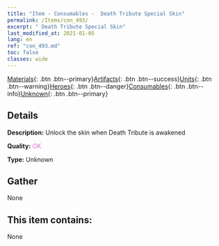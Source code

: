 ```yaml
---
title: "Item - Consumables -  Death Tribute Special Skin"
permalink: /Items/con_493/
excerpt: " Death Tribute Special Skin"
last_modified_at: 2021-01-05
lang: en
ref: "con_493.md"
toc: false
classes: wide
---
```

 [Materials](/Items/){: .btn .btn--primary}[Artifacts](/Items/Artifacts/){: .btn .btn--success}[Units](/Items/Units/){: .btn .btn--warning}[Heroes](/Items/Heroes/){: .btn .btn--danger}[Consumables](/Items/Consumables/){: .btn .btn--info}[Unknown](/Items/Unknown/){: .btn .btn--primary}

## Details
 **Description:** Unlock the skin when Death Tribute is awakened

 **Quality:** <span style="color: #DA70D6">OK</span>

 **Type:** Unknown

## Gather

  None

## This item contains:

  None

